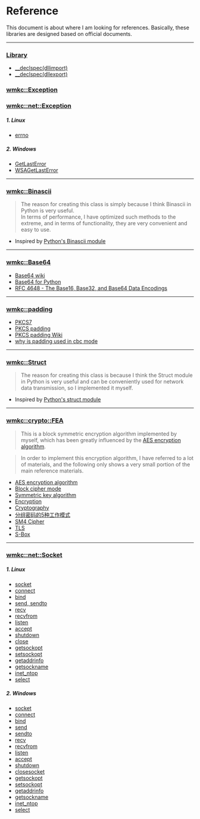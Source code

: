 # Reference

This document is about where I am looking for references. Basically, these libraries are designed based on official documents.

----

### [Library](includes/config/wmkc.hpp)
 - [__declspec(dllimport)](https://learn.microsoft.com/zh-cn/cpp/build/importing-into-an-application-using-declspec-dllimport?view=msvc-170)
 - [__declspec(dllexport)](https://learn.microsoft.com/zh-cn/cpp/build/exporting-from-a-dll-using-declspec-dllexport?view=msvc-170)

### [wmkc::Exception](includes/config/exception.hpp)
### [wmkc::net::Exception](includes/network/exception.hpp)

##### 1. Linux
 - [errno](https://man7.org/linux/man-pages/man3/errno.3.html)
##### 2. Windows
 - [GetLastError](https://learn.microsoft.com/en-us/windows/win32/api/errhandlingapi/nf-errhandlingapi-getlasterror)
 - [WSAGetLastError](https://learn.microsoft.com/en-us/windows/win32/api/winsock/nf-winsock-wsagetlasterror)

---

### [wmkc::Binascii](includes/binascii.hpp)
> The reason for creating this class is simply because I think Binascii in Python is very useful.  
> In terms of performance, I have optimized such methods to the extreme, and in terms of functionality, they are very convenient and easy to use.

 - Inspired by [Python's Binascii module](https://docs.python.org/zh-cn/3/library/binascii.html)

---

### [wmkc::Base64](includes/base64.hpp)

 - [Base64 wiki](https://en.wikipedia.org/wiki/Base64)
 - [Base64 for Python](https://docs.python.org/3/library/base64.html)
 - [RFC 4648 - The Base16, Base32, and Base64 Data Encodings](https://datatracker.ietf.org/doc/html/rfc4648)

---

### [wmkc::padding](includes/padding.hpp)

 - [PKCS7](https://en.wikipedia.org/wiki/PKCS_7)
 - [PKCS padding](https://www.ibm.com/docs/en/zos/3.1.0?topic=rules-pkcs-padding-method)
 - [PKCS padding Wiki](https://en.wikipedia.org/wiki/Padding_(cryptography))
 - [why is padding used in cbc mode](https://crypto.stackexchange.com/questions/48628/why-is-padding-used-in-cbc-mode)

---

### [wmkc::Struct](includes/struct.hpp)
> The reason for creating this class is because I think the Struct module in Python is very useful and can be conveniently used for network data transmission, so I implemented it myself.
 - Inspired by [Python's struct module](https://docs.python.org/zh-cn/3/library/struct.html)

---

### [wmkc::crypto::FEA](includes/crypto/fea.hpp)
> This is a block symmetric encryption algorithm implemented by myself, which has been greatly influenced by the [AES encryption algorithm](https://en.wikipedia.org/wiki/Advanced_Encryption_Standard).

> In order to implement this encryption algorithm, I have referred to a lot of materials, and the following only shows a very small portion of the main reference materials.

 - [AES encryption algorithm](https://en.wikipedia.org/wiki/Advanced_Encryption_Standard)
 - [Block cipher mode](https://en.wikipedia.org/wiki/Block_cipher_mode_of_operation)
 - [Symmetric key algorithm](https://en.wikipedia.org/wiki/Symmetric-key_algorithm)
 - [Encryption](https://en.wikipedia.org/wiki/Encryption)
 - [Cryptography](https://en.wikipedia.org/wiki/Cryptography)
 - [分组密码的5种工作模式](https://www.bilibili.com/video/BV1U8411f74f/)
 - [SM4 Cipher](https://en.wikipedia.org/wiki/SM4_(cipher))
 - [TLS](https://en.wikipedia.org/wiki/Transport_Layer_Security)
 - [S-Box](https://en.wikipedia.org/wiki/S-box)

---

### [wmkc::net::Socket](includes/network/socket.hpp)

##### 1. Linux
 - [socket](https://man7.org/linux/man-pages/man2/socket.2.html)
 - [connect](https://www.man7.org/linux/man-pages/man2/connect.2.html)
 - [bind](https://man7.org/linux/man-pages/man2/bind.2.html)
 - [send, sendto](https://man7.org/linux/man-pages/man2/sendto.2.html)
 - [recv](https://www.man7.org/linux/man-pages/man2/recv.2.html)
 - [recvfrom](https://man7.org/linux/man-pages/man3/recvfrom.3p.html)
 - [listen](https://man7.org/linux/man-pages/man2/listen.2.html)
 - [accept](https://man7.org/linux/man-pages/man2/accept.2.html)
 - [shutdown](https://man7.org/linux/man-pages/man2/shutdown.2.html)
 - [close](https://man7.org/linux/man-pages/man2/close.2.html)
 - [getsockopt](https://man7.org/linux/man-pages/man2/getsockopt.2.html)
 - [setsockopt](https://pubs.opengroup.org/onlinepubs/009695399/functions/setsockopt.html)
 - [getaddrinfo](https://man7.org/linux/man-pages/man3/getaddrinfo.3.html)
 - [getsockname](https://man7.org/linux/man-pages/man2/getsockname.2.html)
 - [inet_ntop](https://man7.org/linux/man-pages/man3/inet_ntop.3.html)
 - [select](https://man7.org/linux/man-pages/man2/select.2.html)
##### 2. Windows
 - [socket](https://learn.microsoft.com/en-us/windows/win32/api/winsock2/nf-winsock2-socket)
 - [connect](https://learn.microsoft.com/en-us/windows/win32/api/winsock2/nf-winsock2-connect)
 - [bind](https://learn.microsoft.com/en-us/windows/win32/api/winsock2/nf-winsock2-bind)
 - [send](https://learn.microsoft.com/en-us/windows/win32/api/winsock2/nf-winsock2-send)
 - [sendto](https://learn.microsoft.com/en-us/windows/win32/api/winsock2/nf-winsock2-sendto)
 - [recv](https://learn.microsoft.com/en-us/windows/win32/api/winsock2/nf-winsock2-recv)
 - [recvfrom](https://learn.microsoft.com/en-us/windows/win32/api/winsock2/nf-winsock2-recvfrom)
 - [listen](https://learn.microsoft.com/en-us/windows/win32/api/winsock2/nf-winsock2-listen)
 - [accept](https://learn.microsoft.com/en-us/windows/win32/api/winsock2/nf-winsock2-accept)
 - [shutdown](https://learn.microsoft.com/en-us/windows/win32/api/winsock2/nf-winsock2-shutdown)
 - [closesocket](https://learn.microsoft.com/en-us/windows/win32/api/winsock2/nf-winsock2-closesocket)
 - [getsockopt](https://learn.microsoft.com/en-us/windows/win32/api/winsock/nf-winsock-getsockopt)
 - [setsockopt](https://learn.microsoft.com/en-us/windows/win32/api/winsock/nf-winsock-setsockopt)
 - [getaddrinfo](https://learn.microsoft.com/en-us/windows/win32/api/ws2tcpip/nf-ws2tcpip-getaddrinfo)
 - [getsockname](https://learn.microsoft.com/en-us/windows/win32/api/winsock2/nf-winsock2-getsockname)
 - [inet_ntop](https://learn.microsoft.com/en-us/windows/win32/api/ws2tcpip/nf-ws2tcpip-inet_ntop)
 - [select](https://learn.microsoft.com/zh-cn/windows/win32/api/winsock2/nf-winsock2-select)